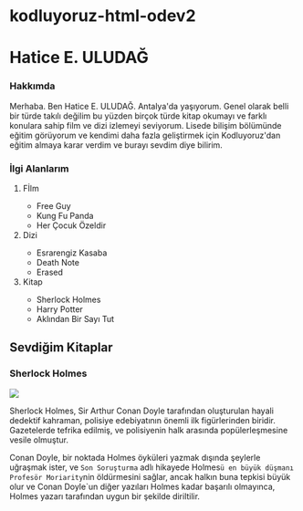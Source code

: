 # kodluyoruz-html-odev2
<!DOCTYPE html>
<html lang="en">
<head>
    <meta charset="UTF-8">
    <meta name="viewport" content="width=device-width, initial-scale=1.0">
    <title>odev1</title>
</head>
<body>
    <h1>Hatice E. ULUDAĞ</h1>
<H3>Hakkımda</H3>
Merhaba. Ben Hatice E. ULUDAĞ. Antalya'da yaşıyorum. Genel olarak belli bir türde takılı değilim bu yüzden birçok türde kitap okumayı ve farklı konulara sahip film ve dizi izlemeyi seviyorum. Lisede bilişim bölümünde eğitim görüyorum  ve kendimi  daha fazla geliştirmek için Kodluyoruz'dan eğitim almaya karar verdim ve burayı sevdim diye bilirim.

<h3>İlgi Alanlarım</h3>
<ol>
<li>Fİlm</li>
    <ul>
        <li>Free Guy</li>
        <li>Kung Fu Panda</li>
        <li>Her Çocuk Özeldir</li>
    </ul>
<li>Dizi</li>
    <ul>
        <li>Esrarengiz Kasaba</li>
        <li>Death Note</li>
        <li>Erased</li>
    </ul>
<li>Kitap</li>
    <ul>
        <li>Sherlock Holmes</li>
        <li>Harry Potter</li>
        <li>Aklından Bir Sayı Tut</li>
    </ul>
</ol>



<h2>Sevdiğim Kitaplar</h2>
<h3>Sherlock Holmes</h3>
<img src=https://www.bing.com/images/search?view=detailV2&ccid=fOs%2fzbt8&id=377D835938760978FE6248112F51D679C4E3E021&thid=OIP.fOs_zbt8DggG5l9cGHUregAAAA&mediaurl=https%3a%2f%2fcdn.akakce.com%2fz%2f-%2fsherlock-holmes-butun-lari-tek-cilt-ozel-basim-ciltli-sir-arthur-conan-doyle.jpg&cdnurl=https%3a%2f%2fth.bing.com%2fth%2fid%2fR.7ceb3fcdbb7c0e0806e65f5c18752b7a%3frik%3dIeDjxHnWUS8RSA%26pid%3dImgRaw%26r%3d0&exph=490&expw=365&q=sherlock+holmes+siyah+%c3%b6zel+bask%c4%b1&simid=608016135410631418&FORM=IRPRST&ck=42B7D50C5E58A9DF51D8CBA86F415A0F&selectedIndex=3&itb=0 >

Sherlock Holmes, Sir Arthur Conan Doyle tarafından oluşturulan hayali dedektif kahraman, polisiye edebiyatının önemli ilk figürlerinden biridir. Gazetelerde tefrika edilmiş, ve polisiyenin halk arasında popülerleşmesine vesile olmuştur. <p>
Conan Doyle, bir noktada Holmes öyküleri yazmak dışında şeylerle uğraşmak ister, ve ``Son Soruşturma`` adlı hikayede Holmes`ü en büyük düşmanı Profesör Moriarity`nin öldürmesini sağlar, ancak halkın buna tepkisi büyük olur ve Conan Doyle`un diğer yazıları Holmes kadar başarılı olmayınca, Holmes yazarı tarafından uygun bir şekilde diriltilir.
</body>
</html>
